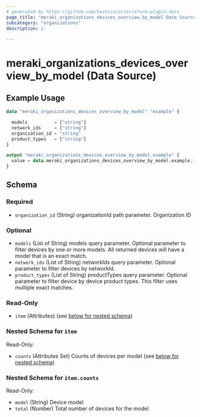 ```yaml
---
# generated by https://github.com/hashicorp/terraform-plugin-docs
page_title: "meraki_organizations_devices_overview_by_model Data Source - terraform-provider-meraki"
subcategory: "organizations"
description: |-
  
---
```


# meraki_organizations_devices_overview_by_model (Data Source)



## Example Usage

```terraform
data "meraki_organizations_devices_overview_by_model" "example" {

  models          = ["string"]
  network_ids     = ["string"]
  organization_id = "string"
  product_types   = ["string"]
}

output "meraki_organizations_devices_overview_by_model_example" {
  value = data.meraki_organizations_devices_overview_by_model.example.item
}
```

<!-- schema generated by tfplugindocs -->
## Schema

### Required

- `organization_id` (String) organizationId path parameter. Organization ID

### Optional

- `models` (List of String) models query parameter. Optional parameter to filter devices by one or more models. All returned devices will have a model that is an exact match.
- `network_ids` (List of String) networkIds query parameter. Optional parameter to filter devices by networkId.
- `product_types` (List of String) productTypes query parameter. Optional parameter to filter device by device product types. This filter uses multiple exact matches.

### Read-Only

- `item` (Attributes) (see [below for nested schema](#nestedatt--item))

<a id="nestedatt--item"></a>
### Nested Schema for `item`

Read-Only:

- `counts` (Attributes Set) Counts of devices per model (see [below for nested schema](#nestedatt--item--counts))

<a id="nestedatt--item--counts"></a>
### Nested Schema for `item.counts`

Read-Only:

- `model` (String) Device model
- `total` (Number) Total number of devices for the model
